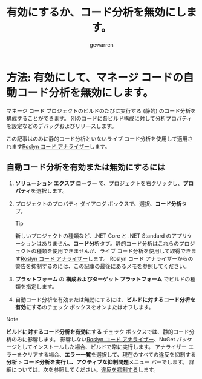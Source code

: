 ﻿---
title: 有効にするか、コード分析を無効にします。
ms.date: 10/25/2018
ms.prod: visual-studio-dev15
ms.topic: conceptual
author: gewarren
ms.author: gewarren
manager: jillfra
ms.workload:
- dotnet
ms.openlocfilehash: 32987a8008638b13606c3eb14cb023ded2741998
ms.sourcegitcommit: 2193323efc608118e0ce6f6b2ff532f158245d56
ms.translationtype: MT
ms.contentlocale: ja-JP
ms.lasthandoff: 01/25/2019
ms.locfileid: "54973942"
---
# <a name="how-to-enable-and-disable-automatic-code-analysis-for-managed-code"></a>方法: 有効にして、マネージ コードの自動コード分析を無効にします。

マネージ コード プロジェクトのビルドのたびに実行する (静的) のコード分析を構成することができます。 別のコードに各ビルド構成に対して分析プロパティを設定などのデバッグおよびリリースします。

この記事はのみに静的コード分析といないライブ コード分析を使用して適用されます[Roslyn コード アナライザー](roslyn-analyzers-overview.md)します。

## <a name="to-enable-or-disable-automatic-code-analysis"></a>自動コード分析を有効または無効にするには

1. **ソリューション エクスプ ローラー** で、プロジェクトを右クリックし、**プロパティ**を選択します。

1. プロジェクトのプロパティ ダイアログ ボックスで、選択、**コード分析**タブ。

   > [!TIP]
   > 新しいプロジェクトの種類など、.NET Core と .NET Standard のアプリケーションはありません、**コード分析**タブ。静的コード分析はこれらのプロジェクトの種類を使用できませんが、ライブ コード分析を使用して取得できます[Roslyn コード アナライザー](roslyn-analyzers-overview.md)します。 Roslyn コード アナライザーからの警告を抑制するのには、この記事の最後にあるメモを参照してください。

1. **プラットフォーム** の **構成およびターゲット プラットフォーム** でビルドの種類を指定します。

1. 自動コード分析を有効または無効にするには、**ビルドに対するコード分析を有効にする**のチェック ボックスをオンまたはオフします。

> [!NOTE]
> **ビルドに対するコード分析を有効にする** チェック ボックスでは、静的コード分析のみに影響します。 影響しない[Roslyn コード アナライザー](roslyn-analyzers-overview.md)、NuGet パッケージとしてインストールした場合、ビルドで常に実行します。 アナライザー エラーをクリアする場合、**エラー一覧**を選択して、現在のすべての違反を抑制する**分析** > **コード分析を実行し、アクティブな抑制問題**メニュー バーでします。 詳細については、次を参照してください。[違反を抑制する](use-roslyn-analyzers.md#suppress-violations)します。
